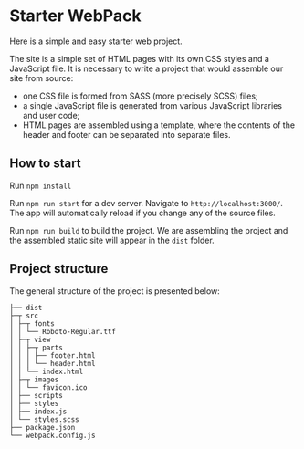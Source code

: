 # Starter WebPack

Here is a simple and easy starter web project.

The site is a simple set of HTML pages with its own CSS styles and a JavaScript file. It is necessary to write a project that would assemble our site from source:

- one CSS file is formed from SASS (more precisely SCSS) files;
- a single JavaScript file is generated from various JavaScript libraries and user code;
- HTML pages are assembled using a template, where the contents of the header and footer can be separated into separate files.

## How to start

Run `npm install`

Run `npm run start` for a dev server. Navigate to `http://localhost:3000/`. The app will automatically reload if you change any of the source files.

Run `npm run build` to build the project. We are assembling the project and the assembled static site will appear in the `dist` folder.

## Project structure

The general structure of the project is presented below:

```
├── dist
├─┬ src
│ ├─┬ fonts
│ │ └── Roboto-Regular.ttf
│ ├─┬ view
│ │ ├─┬ parts
│ │ │ ├── footer.html
│ │ │ └── header.html
│ │ └── index.html
│ ├─┬ images
│ │ └── favicon.ico
│ ├── scripts
│ ├── styles
│ ├── index.js
│ └── styles.scss
├── package.json
└── webpack.config.js
```
